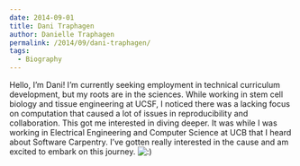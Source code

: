 ```yaml
---
date: 2014-09-01
title: Dani Traphagen
author: Danielle Traphagen
permalink: /2014/09/dani-traphagen/
tags:
  - Biography
---
```

Hello, I&#8217;m Dani! I&#8217;m currently seeking employment in technical curriculum development, but my roots are in the sciences. While working in stem cell biology and tissue engineering at UCSF, I noticed there was a lacking focus on computation that caused a lot of issues in reproducibility and collaboration. This got me interested in diving deeper. It was while I was working in Electrical Engineering and Computer Science at UCB that I heard about Software Carpentry. I&#8217;ve gotten really interested in the cause and am excited to embark on this journey. <img src="http://localhost:8080/wp-includes/images/smilies/icon_smile.gif" alt=":)" class="wp-smiley" />
